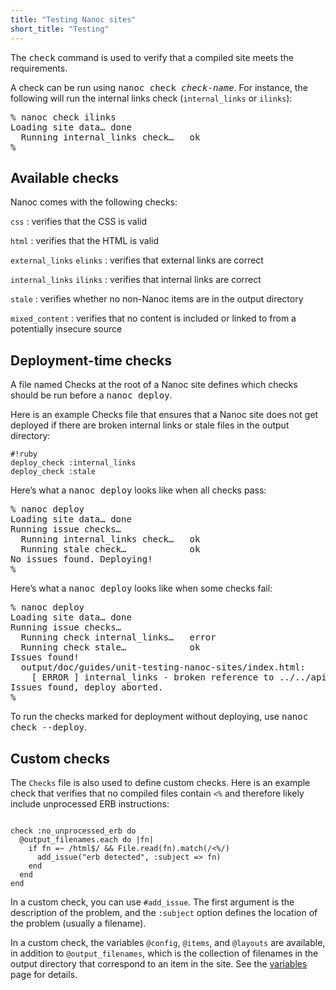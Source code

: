 ```yaml
---
title: "Testing Nanoc sites"
short_title: "Testing"
---
```


The <kbd>check</kbd> command is used to verify that a compiled site meets the requirements.

A check can be run using <kbd>nanoc check <var>check-name</var></kbd>. For instance, the following will run the internal links check (`internal_links` or `ilinks`):

<pre title="Running a check"><span class="prompt">%</span> <kbd>nanoc check ilinks</kbd>
Loading site data… done
  Running internal_links check…   ok
<span class="prompt">%</span></pre>

Available checks
----------------

Nanoc comes with the following checks:

`css`
: verifies that the CSS is valid

`html`
: verifies that the HTML is valid

`external_links`
`elinks`
: verifies that external links are correct

`internal_links`
`ilinks`
: verifies that internal links are correct

`stale`
: verifies whether no non-Nanoc items are in the output directory

`mixed_content`
: verifies that no content is included or linked to from a potentially insecure source

Deployment-time checks
----------------------

A file named <span class="filename">Checks</span> at the root of a Nanoc site defines which checks should be run before a <kbd>nanoc deploy</kbd>.

Here is an example <span class="filename">Checks</span> file that ensures that a Nanoc site does not get deployed if there are broken internal links or stale files in the output directory:

    #!ruby
    deploy_check :internal_links
    deploy_check :stale

Here’s what a <kbd>nanoc deploy</kbd> looks like when all checks pass:

<pre><span class="prompt">%</span> <kbd>nanoc deploy</kbd>
Loading site data… done
Running issue checks…
  Running internal_links check…   <span class="log-check-ok">ok</span>
  Running stale check…            <span class="log-check-ok">ok</span>
No issues found. Deploying!
<span class="prompt">%</span></pre>

Here’s what a <kbd>nanoc deploy</kbd> looks like when some checks fail:

<pre><span class="prompt">%</span> <kbd>nanoc deploy</kbd>
Loading site data… done
Running issue checks…
  Running check internal_links…   <span class="log-check-error">error</span>
  Running check stale…            <span class="log-check-ok">ok</span>
Issues found!
  output/doc/guides/unit-testing-nanoc-sites/index.html:
    [ <span class="log-check-error">ERROR</span> ] internal_links - broken reference to ../../api/Nanoc/Site.html
Issues found, deploy aborted.
<span class="prompt">%</span></pre>

To run the checks marked for deployment without deploying, use <kbd>nanoc check --deploy</kbd>.

Custom checks
-------------

The `Checks` file is also used to define custom checks. Here is an example check that verifies that no compiled files contain <code>&lt;%</code> and therefore likely include unprocessed ERB instructions:

<pre title="Defining a custom check"><code class="language-ruby">
check :no_unprocessed_erb do
  @output_filenames.each do |fn|
    if fn =~ /html$/ &amp;&amp; File.read(fn).match(/&lt;%/)
      add_issue("erb detected", :subject => fn)
    end
  end
end
</code></pre>

In a custom check, you can use `#add_issue`. The first argument is the description of the problem, and the `:subject` option defines the location of the problem (usually a filename).

In a custom check, the variables `@config`, `@items`, and `@layouts` are available, in addition to `@output_filenames`, which is the collection of filenames in the output directory that correspond to an item in the site. See the [variables](/doc/reference/variables/) page for details.
